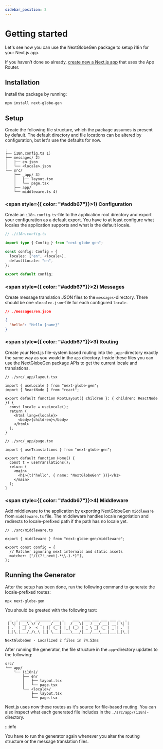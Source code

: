 ```yaml
---
sidebar_position: 2
---
```


# Getting started

Let's see how you can use the NextGlobeGen package to setup i18n for your Next.js app.

If you haven’t done so already, [create new a Next.js app](https://nextjs.org/docs/app/getting-started/installation) that uses the App Router.

## Installation

Install the package by running:

```
npm install next-globe-gen
```

## Setup

Create the following file structure, which the package assumes is present by default. The default directory and file locations can be altered by configuration, but let's use the defaults for now.

```treeview
.
├── i18n.config.ts 1)
├── messages/ 2)
│   ├── en.json
│   └── <locale>.json
└── src/
    ├── _app/ 3)
    │   ├── layout.tsx
    │   └── page.tsx
    ├── app/
    └── middleware.ts 4)
```

### <span style={{ color: "#addb67"}}>1)</span> Configuration

Create an `i18n.config.ts`-file to the application root directory and export your configuration as a default export. You have to at least configure what locales the application supports and what is the default locale.

```ts
// ./i18n.config.ts

import type { Config } from "next-globe-gen";

const config: Config = {
  locales: ["en", <locale>],
  defaultLocale: "en",
};

export default config;
```

### <span style={{ color: "#addb67"}}>2)</span> Messages

Create message translation JSON files to the `messages`-directory. There should be one `<locale>.json`-file for each configured `locale`.

```json
// ./messages/en.json

{
  "hello": "Hello {name}"
}
```

### <span style={{ color: "#addb67"}}>3)</span> Routing

Create your Next.js file-system based routing into the `_app`-directory exactly the same way as you would in the `app` directory. Inside these files you can use the NextGlobeGen package APIs to get the current locale and translations.

```tsx
// ./src/_app/layout.tsx

import { useLocale } from "next-globe-gen";
import { ReactNode } from "react";

export default function RootLayout({ children }: { children: ReactNode }) {
  const locale = useLocale();
  return (
    <html lang={locale}>
      <body>{children}</body>
    </html>
  );
}
```

```tsx
// ./src/_app/page.tsx

import { useTranslations } from "next-globe-gen";

export default function Home() {
  const t = useTranslations();
  return (
    <main>
      <h1>{t("hello", { name: "NextGlobeGen" })}</h1>
    </main>
  );
}
```

### <span style={{ color: "#addb67"}}>4)</span> Middleware

Add middleware to the application by exporting NextGlobeGen `middleware` from `middleware.ts` file. The middleware handles locale negotiation and redirects to locale-prefixed path if the path has no locale yet.

```tsx
// ./src/middleware.ts

export { middleware } from "next-globe-gen/middleware";

export const config = {
  // Matcher ignoring next internals and static assets
  matcher: ["/((?!_next|.*\\.).*)"],
};
```

## Running the Generator

After the setup has been done, run the following command to generate the locale-prefixed routes:

```
npx next-globe-gen
```

You should be greeted with the following text:

```
  _  _ _____  _______ ___ _    ___  ___ ___ ___ ___ _  _
 | \| | __\ \/ /_   _/ __| |  / _ \| _ ) __/ __| __| \| |
 | .` | _| >  <  | || (_ | |_| (_) | _ \ _| (_ | _|| .` |
 |_|\_|___/_/\_\ |_| \___|____\___/|___/___\___|___|_|\_|

NextGlobeGen - Localized 2 files in 74.53ms
```

After running the generator, the file structure in the `app`-directory updates to the following:

```treeview
src/
└── app/
    └── (i18n)/
        ├── en/
        │   ├── layout.tsx
        │   └── page.tsx
        └── <locale>/
            ├── layout.tsx
            └── page.tsx
```

Next.js uses now these routes as it's source for file-based routing. You can also inspect what each generated file includes in the `./src/app/(i18n)`-directory.

:::info

You have to run the generator again whenever you alter the routing structure or the message translation files.
